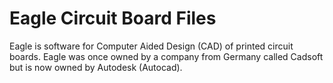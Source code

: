 # Eagle Circuit Board Files

Eagle is software for Computer Aided Design (CAD) of printed circuit boards. Eagle was once owned by a company from Germany called Cadsoft but is now owned by Autodesk (Autocad).
